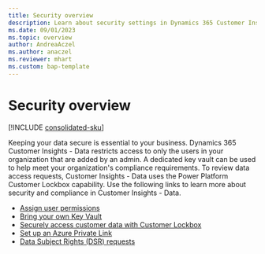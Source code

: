 ```yaml
---
title: Security overview
description: Learn about security settings in Dynamics 365 Customer Insights - Data.
ms.date: 09/01/2023
ms.topic: overview
author: AndreaAczel
ms.author: anaczel
ms.reviewer: mhart
ms.custom: bap-template
---
```


# Security overview

[!INCLUDE [consolidated-sku](./includes/consolidated-sku.md)]

Keeping your data secure is essential to your business. Dynamics 365 Customer Insights - Data restricts access to only the users in your organization that are added by an admin. A dedicated key vault can be used to help meet your organization's compliance requirements. To review data access requests, Customer Insights - Data uses the Power Platform Customer Lockbox capability. Use the following links to learn more about security and compliance in Customer Insights - Data.

- [Assign user permissions](permissions.md)
- [Bring your own Key Vault](use-azure-key-vault.md)
- [Securely access customer data with Customer Lockbox](security-lockbox.md)
- [Set up an Azure Private Link](private-link.md)
- [Data Subject Rights (DSR) requests](dsr-rights-requests.md)
